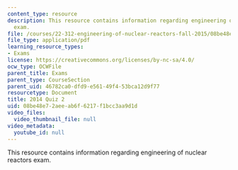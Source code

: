 ```yaml
---
content_type: resource
description: This resource contains information regarding engineering of nuclear reactors
  exam.
file: /courses/22-312-engineering-of-nuclear-reactors-fall-2015/08be48e72aeeab6f6217f1bcc3aa9d1d_MIT22_312F15_quiz2_2014.pdf
file_type: application/pdf
learning_resource_types:
- Exams
license: https://creativecommons.org/licenses/by-nc-sa/4.0/
ocw_type: OCWFile
parent_title: Exams
parent_type: CourseSection
parent_uid: 46782ca0-dfd9-e561-49f4-53bca12d9f77
resourcetype: Document
title: 2014 Quiz 2
uid: 08be48e7-2aee-ab6f-6217-f1bcc3aa9d1d
video_files:
  video_thumbnail_file: null
video_metadata:
  youtube_id: null
---
```

This resource contains information regarding engineering of nuclear reactors exam.